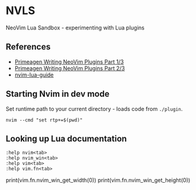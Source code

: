 # NVLS

NeoVim Lua Sandbox - experimenting with Lua plugins

## References

- [Primeagen Writing NeoVim Plugins Part 1/3](https://www.youtube.com/watch?v=9L4sW047oow)
- [Primeagen Writing NeoVim Plugins Part 2/3](https://www.youtube.com/watch?v=0BEvxe6eaj4)
- [nvim-lua-guide](https://github.com/nanotee/nvim-lua-guide)

## Starting Nvim in dev mode

Set runtime path to your current directory - loads code from `./plugin`.

    nvim --cmd "set rtp+=$(pwd)"

## Looking up Lua documentation

    :help nvim<tab>
    :help nvim_win<tab>
    :help vim<tab>
    :help vim.fn<tab>

print(vim.fn.nvim_win_get_width(0))
print(vim.fn.nvim_win_get_height(0))

